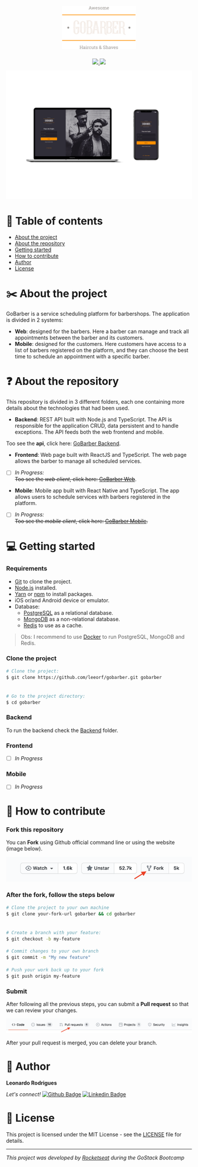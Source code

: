 <h1 align="center">
	<img alt="GoStack" src="./assets/logo.svg" width="200px" />
</h1>

<p align="center">
    <a href="https://github.com/leeorf">
      <img src="https://img.shields.io/badge/-Github-000?style=flat-square&logo=Github&logoColor=white&link=https://github.com/leeorf">
    </a>
    <a href="https://www.linkedin.com/in/leonardorodriguesf/">
      <img src="https://img.shields.io/badge/-LinkedIn-blue?style=flat-square&logo=Linkedin&logoColor=white&link=https://www.linkedin.com/in/leonardof/">
    </a>
</p>

 <img src="./assets/gobarber-mockup.png">

# :open_file_folder: Table of contents
- [About the project](#scissors-about-the-project)
- [About the repository](#question-about-the-repository)
- [Getting started](#computer-getting-started)
- [How to contribute](#metal-how-to-contribute)
- [Author](#information_desk_person-author)
- [License](#page_facing_up-license)

# :scissors: About the project
GoBarber is a service scheduling platform for barbershops.
The application is divided in 2 systems:
- **Web**: designed for the barbers. Here a barber can manage and track all appointments between the barber and its customers.
- **Mobile**: designed for the customers. Here customers have access to a list of barbers registered on the platform, and they can choose the best time to schedule an appointment with a specific barber.

# :question: About the repository

This repository is divided in 3 different folders, each one containing more details about the technologies that had been used.
- **Backend**: REST API built with Node.js and TypeScript. The API is responsible for the application CRUD, data persistent and to handle exceptions. The API feeds both the web frontend and mobile. 

Too see the **api**, click here: [GoBarber Backend](./backend).

-  **Frontend**: Web page built with ReactJS and TypeScript. The web page allows the barber to manage all scheduled services.

- [ ] *In Progress:*</br>
~~Too see the *web client*, click here: [GoBarber Web](../frontend)~~.</br>

- **Mobile**: Mobile app built with React Native and TypeScript. The app allows users to schedule services with barbers registered in the platform.

- [ ] *In Progress:*</br>
~~Too see the *mobile client*, click here: [GoBarber Mobile](../mobile).~~

# :computer: Getting started

### Requirements

- [Git](https://git-scm.com) to clone the project.
- [Node.js](https://nodejs.org/en/) installed.
- [Yarn](https://classic.yarnpkg.com/lang/en/) or [npm](https://www.npmjs.com) to install packages.
- iOS or/and Android device or emulator.
- Database:
  - [PostgreSQL](https://www.postgresql.org) as a relational database.
  - [MongoDB](https://www.mongodb.com) as a non-relational database.
  - [Redis](https://redis.io) to use as a cache.

>Obs: I recommend to use [Docker](https://www.docker.com) to run PostgreSQL, MongoDB and Redis.

### Clone the project
``` bash
# Clone the project:
$ git clone https://github.com/leeorf/gobarber.git gobarber


# Go to the project directory:
$ cd gobarber
```

### Backend

To run the backend check the [Backend](./backend) folder.

### Frontend
- [ ] *In Progress*


### Mobile
- [ ] *In Progress*



# :metal: How to contribute
### Fork this repository

You can **Fork** using Github official command line or using the website (image below).

<img src="./assets/github-fork.png">

### After the fork, follow the steps below

```bash
# Clone the project to your own machine
$ git clone your-fork-url gobarber && cd gobarber


# Create a branch with your feature:
$ git checkout -b my-feature

# Commit changes to your own branch
$ git commit -m "My new feature"

# Push your work back up to your fork
$ git push origin my-feature
```

### Submit

After following all the previous steps, you can submit a **Pull request** so that we can review your changes.

<img src="./assets/github-pull-request.png">

After your pull request is merged, you can delete your branch.

# :information_desk_person: Author

**Leonardo Rodrigues**

*Let's connect!* 
[![Github Badge](https://img.shields.io/badge/-Github-000?style=flat-square&logo=Github&logoColor=white&link=https://github.com/leeorf)](https://github.com/leeorf)
[![Linkedin Badge](https://img.shields.io/badge/-LinkedIn-blue?style=flat-square&logo=Linkedin&logoColor=white&link=https://www.linkedin.com/in/leonardof/)](https://www.linkedin.com/in/leonardorodriguesf/)

# :page_facing_up: License
This project is licensed under the MIT License - see the [LICENSE](./LICENSE) file for details.


---

*This project was developed by [Rocketseat](https://github.com/Rocketseat) during the GoStack Bootcamp*
